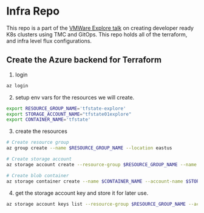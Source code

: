 # Infra Repo

This repo is a part of the [VMWare Explore talk]() on creating developer ready K8s clusters using TMC and GitOps. This repo holds all of the terraform, and infra level flux configurations.



## Create the Azure backend for Terraform

1. login

```bash
az login
```

2. setup env vars for the resources we will create.

```bash
export RESOURCE_GROUP_NAME='tfstate-explore'
export STORAGE_ACCOUNT_NAME="tfstate01explore"
export CONTAINER_NAME='tfstate'
```

3. create the resources
```bash
# Create resource group
az group create --name $RESOURCE_GROUP_NAME --location eastus

# Create storage account
az storage account create --resource-group $RESOURCE_GROUP_NAME --name $STORAGE_ACCOUNT_NAME --sku Standard_LRS --encryption-services blob

# Create blob container
az storage container create --name $CONTAINER_NAME --account-name $STORAGE_ACCOUNT_NAME

```

4. get the storage account key and store it for later use.

```bash
az storage account keys list --resource-group $RESOURCE_GROUP_NAME --account-name $STORAGE_ACCOUNT_NAME --query '[0].value' -o tsv
```
